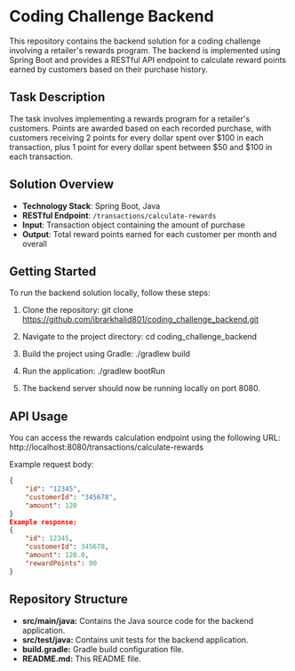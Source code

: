 # Coding Challenge Backend

This repository contains the backend solution for a coding challenge involving a retailer's rewards program. The backend is implemented using Spring Boot and provides a RESTful API endpoint to calculate reward points earned by customers based on their purchase history.

## Task Description

The task involves implementing a rewards program for a retailer's customers. Points are awarded based on each recorded purchase, with customers receiving 2 points for every dollar spent over $100 in each transaction, plus 1 point for every dollar spent between $50 and $100 in each transaction.

## Solution Overview

- **Technology Stack**: Spring Boot, Java
- **RESTful Endpoint**: `/transactions/calculate-rewards`
- **Input**: Transaction object containing the amount of purchase
- **Output**: Total reward points earned for each customer per month and overall

## Getting Started

To run the backend solution locally, follow these steps:

1. Clone the repository: git clone https://github.com/ibrarkhalid801/coding_challenge_backend.git

2. Navigate to the project directory: cd coding_challenge_backend

3. Build the project using Gradle: ./gradlew build

4. Run the application: ./gradlew bootRun

5. The backend server should now be running locally on port 8080.

## API Usage

You can access the rewards calculation endpoint using the following URL: http://localhost:8080/transactions/calculate-rewards


Example request body:

```json
{
    "id": "12345",
    "customerId": "345678",
    "amount": 120
}
Example response:
{
    "id": 12345,
    "customerId": 345678,
    "amount": 120.0,
    "rewardPoints": 90
}
```

## Repository Structure
- **src/main/java:** Contains the Java source code for the backend application.
- **src/test/java:** Contains unit tests for the backend application.
- **build.gradle:** Gradle build configuration file.
- **README.md:** This README file.


